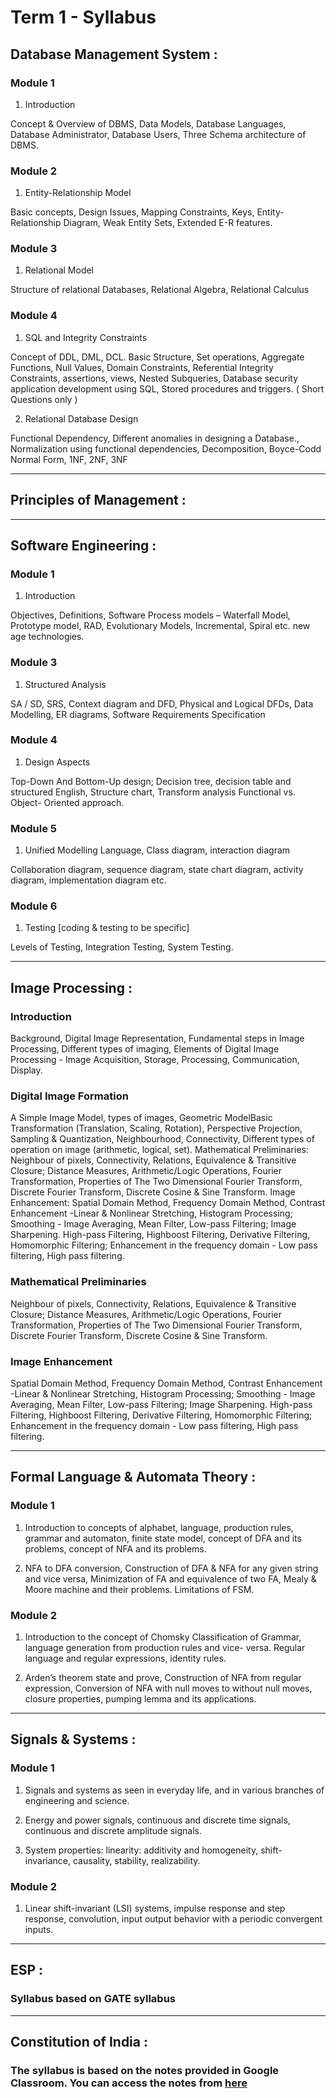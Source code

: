 # Term 1 - Syllabus

## Database Management System :

### Module 1

1. Introduction

Concept & Overview of DBMS, Data Models, Database Languages, Database Administrator, Database Users, Three Schema architecture of DBMS.

### Module 2

1. Entity-Relationship Model

Basic concepts, Design Issues, Mapping Constraints, Keys, Entity-Relationship Diagram, Weak Entity Sets, Extended E-R features.

### Module 3

1. Relational Model

Structure of relational Databases, Relational Algebra, Relational Calculus

### Module 4

1. SQL and Integrity Constraints

Concept of DDL, DML, DCL. Basic Structure, Set operations, Aggregate Functions, Null Values, Domain Constraints, Referential Integrity Constraints, assertions, views, Nested Subqueries, Database security application development using SQL, Stored procedures and triggers.
( Short Questions only )

2. Relational Database Design

Functional Dependency, Different anomalies in designing a Database., Normalization using functional dependencies, Decomposition, Boyce-Codd Normal Form, 1NF, 2NF, 3NF

---

## Principles of Management :

---

## Software Engineering :

### Module 1

1. Introduction

Objectives, Definitions, Software Process models – Waterfall Model, Prototype model, RAD, Evolutionary Models, Incremental, Spiral etc. new age technologies.

### Module 3

1. Structured Analysis

SA / SD, SRS, Context diagram and DFD, Physical and Logical DFDs, Data Modelling, ER diagrams, Software Requirements Specification

### Module 4

1. Design Aspects

Top-Down And Bottom-Up design; Decision tree, decision table and structured English, Structure chart, Transform analysis Functional vs. Object- Oriented approach.

### Module 5

1. Unified Modelling Language, Class diagram, interaction diagram

Collaboration diagram, sequence diagram, state chart diagram, activity diagram, implementation diagram etc.

### Module 6

1. Testing [coding & testing to be specific]

Levels of Testing, Integration Testing, System Testing.

---

## Image Processing :

### Introduction

Background, Digital Image Representation, Fundamental steps in Image Processing, Different types of imaging, Elements of Digital Image Processing - Image Acquisition, Storage, Processing, Communication, Display.

### Digital Image Formation

A Simple Image Model, types of images, Geometric ModelBasic Transformation (Translation, Scaling, Rotation), Perspective Projection, Sampling & Quantization, Neighbourhood, Connectivity, Different types of operation on image (arithmetic, logical, set). Mathematical Preliminaries: Neighbour of pixels, Connectivity, Relations, Equivalence & Transitive Closure; Distance Measures, Arithmetic/Logic Operations, Fourier Transformation, Properties of The Two Dimensional Fourier Transform, Discrete Fourier Transform, Discrete Cosine & Sine Transform. Image Enhancement: Spatial Domain Method, Frequency Domain Method, Contrast Enhancement -Linear & Nonlinear Stretching, Histogram Processing; Smoothing - Image Averaging, Mean Filter, Low-pass Filtering; Image Sharpening. High-pass Filtering, Highboost Filtering, Derivative Filtering, Homomorphic Filtering; Enhancement in the frequency domain - Low pass filtering, High pass filtering.

### Mathematical Preliminaries

Neighbour of pixels, Connectivity, Relations, Equivalence & Transitive Closure; Distance Measures, Arithmetic/Logic Operations, Fourier Transformation, Properties of The Two Dimensional Fourier Transform, Discrete Fourier Transform, Discrete Cosine & Sine Transform.

### Image Enhancement

Spatial Domain Method, Frequency Domain Method, Contrast Enhancement -Linear & Nonlinear Stretching, Histogram Processing; Smoothing - Image Averaging, Mean Filter, Low-pass Filtering; Image Sharpening. High-pass Filtering, Highboost Filtering, Derivative Filtering, Homomorphic Filtering; Enhancement in the frequency domain - Low pass filtering, High pass filtering.

---

## Formal Language & Automata Theory :

### Module 1

1. Introduction to concepts of alphabet, language, production rules, grammar and automaton, finite state model, concept of DFA and its problems, concept of NFA and its problems.

2. NFA to DFA conversion, Construction of DFA & NFA for any given string and vice versa, Minimization of FA and equivalence of two FA, Mealy & Moore machine and their problems. Limitations of FSM.

### Module 2

1. Introduction to the concept of Chomsky Classification of Grammar, language generation from production rules and vice- versa. Regular language and regular expressions, identity rules.

2. Arden’s theorem state and prove, Construction of NFA from regular expression, Conversion of NFA with null moves to without null moves, closure properties, pumping lemma and its applications.

---

## Signals & Systems :

### Module 1

1. Signals and systems as seen in everyday life, and in various branches of engineering and science.

2. Energy and power signals, continuous and discrete time signals, continuous and discrete amplitude signals.

3. System properties: linearity: additivity and homogeneity, shift-invariance, causality, stability, realizability.

### Module 2

1. Linear shift-invariant (LSI) systems, impulse response and step response, convolution, input output behavior with a periodic convergent inputs.

---

## ESP :

### Syllabus based on GATE syllabus

---

## Constitution of India :

### The syllabus is based on the notes provided in Google Classroom. You can access the notes from [here](https://github.com/therandomuser03/sem5-notes/tree/main/Notes/Constitution%20of%20India)